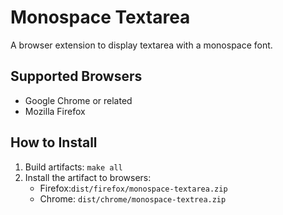 Monospace Textarea
==================

A browser extension to display textarea with a monospace font.

Supported Browsers
------------------

* Google Chrome or related
* Mozilla Firefox

How to Install
--------------

1. Build artifacts: `make all`
2. Install the artifact to browsers:
    * Firefox:`dist/firefox/monospace-textarea.zip`
    * Chrome: `dist/chrome/monospace-textrea.zip`
